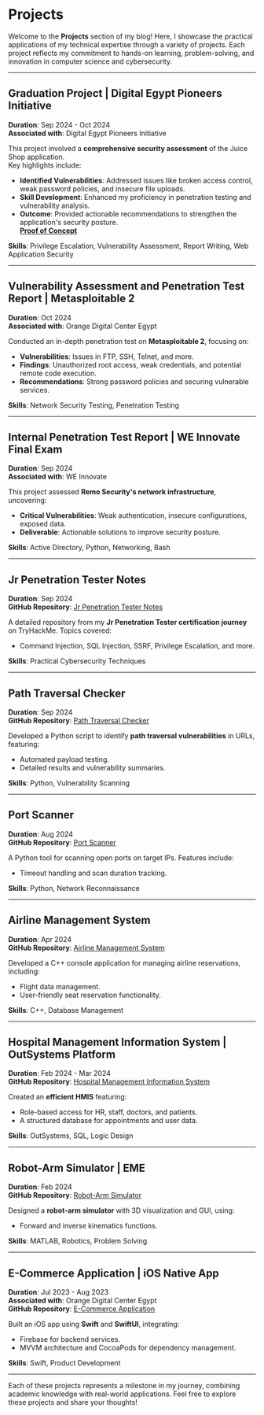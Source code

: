 # Projects  

Welcome to the **Projects** section of my blog! Here, I showcase the practical applications of my technical expertise through a variety of projects. Each project reflects my commitment to hands-on learning, problem-solving, and innovation in computer science and cybersecurity.  

---

## Graduation Project | Digital Egypt Pioneers Initiative  
**Duration**: Sep 2024 - Oct 2024  
**Associated with**: Digital Egypt Pioneers Initiative  

This project involved a **comprehensive security assessment** of the Juice Shop application.  
Key highlights include:  
- **Identified Vulnerabilities**: Addressed issues like broken access control, weak password policies, and insecure file uploads.  
- **Skill Development**: Enhanced my proficiency in penetration testing and vulnerability analysis.  
- **Outcome**: Provided actionable recommendations to strengthen the application's security posture.  
**[Proof of Concept](https://drive.google.com/drive/folders/1B482Io0JE1ojZ0ran1B7KGBJhpdRCMi2?usp=sharing)**  

**Skills**: Privilege Escalation, Vulnerability Assessment, Report Writing, Web Application Security  

---

## Vulnerability Assessment and Penetration Test Report | Metasploitable 2  
**Duration**: Oct 2024  
**Associated with**: Orange Digital Center Egypt  

Conducted an in-depth penetration test on **Metasploitable 2**, focusing on:  
- **Vulnerabilities**: Issues in FTP, SSH, Telnet, and more.  
- **Findings**: Unauthorized root access, weak credentials, and potential remote code execution.  
- **Recommendations**: Strong password policies and securing vulnerable services.  

**Skills**: Network Security Testing, Penetration Testing  

---

## Internal Penetration Test Report | WE Innovate Final Exam  
**Duration**: Sep 2024  
**Associated with**: WE Innovate  

This project assessed **Remo Security's network infrastructure**, uncovering:  
- **Critical Vulnerabilities**: Weak authentication, insecure configurations, exposed data.  
- **Deliverable**: Actionable solutions to improve security posture.  

**Skills**: Active Directory, Python, Networking, Bash  

---

## Jr Penetration Tester Notes  
**Duration**: Sep 2024  
**GitHub Repository**: [Jr Penetration Tester Notes](https://github.com/Mohammad-Abd-El-Fattah/Jr-Penetration-Tester-Notes)  

A detailed repository from my **Jr Penetration Tester certification journey** on TryHackMe. Topics covered:  
- Command Injection, SQL Injection, SSRF, Privilege Escalation, and more.  

**Skills**: Practical Cybersecurity Techniques  

---

## Path Traversal Checker  
**Duration**: Sep 2024  
**GitHub Repository**: [Path Traversal Checker](https://github.com/Mohammad-Abd-El-Fattah/PathTraversalChecker)  

Developed a Python script to identify **path traversal vulnerabilities** in URLs, featuring:  
- Automated payload testing.  
- Detailed results and vulnerability summaries.  

**Skills**: Python, Vulnerability Scanning  

---

## Port Scanner  
**Duration**: Aug 2024  
**GitHub Repository**: [Port Scanner](https://github.com/Mohammad-Abd-El-Fattah/PortScanner)  

A Python tool for scanning open ports on target IPs. Features include:  
- Timeout handling and scan duration tracking.  

**Skills**: Python, Network Reconnaissance  

---

## Airline Management System  
**Duration**: Apr 2024  
**GitHub Repository**: [Airline Management System](https://github.com/Mohammad-Abd-El-Fattah/Airline-Management-System)  

Developed a C++ console application for managing airline reservations, including:  
- Flight data management.  
- User-friendly seat reservation functionality.  

**Skills**: C++, Database Management  

---

## Hospital Management Information System | OutSystems Platform  
**Duration**: Feb 2024 - Mar 2024  
**GitHub Repository**: [Hospital Management Information System](https://github.com/Mohammad-Abd-El-Fattah/Hosptial-Mangement-Infromation-System)  

Created an **efficient HMIS** featuring:  
- Role-based access for HR, staff, doctors, and patients.  
- A structured database for appointments and user data.  

**Skills**: OutSystems, SQL, Logic Design  

---

## Robot-Arm Simulator | EME  
**Duration**: Feb 2024  
**GitHub Repository**: [Robot-Arm Simulator](https://github.com/Mohammad-Abd-El-Fattah/Robot-Arm-Simulator-EME)  

Designed a **robot-arm simulator** with 3D visualization and GUI, using:  
- Forward and inverse kinematics functions.  

**Skills**: MATLAB, Robotics, Problem Solving  

---

## E-Commerce Application | iOS Native App  
**Duration**: Jul 2023 - Aug 2023  
**Associated with**: Orange Digital Center Egypt  
**GitHub Repository**: [E-Commerce Application](https://github.com/Mohammad-Abd-El-Fattah/E-Commerce-ODC)  

Built an iOS app using **Swift** and **SwiftUI**, integrating:  
- Firebase for backend services.  
- MVVM architecture and CocoaPods for dependency management.  

**Skills**: Swift, Product Development  

---

Each of these projects represents a milestone in my journey, combining academic knowledge with real-world applications. Feel free to explore these projects and share your thoughts!